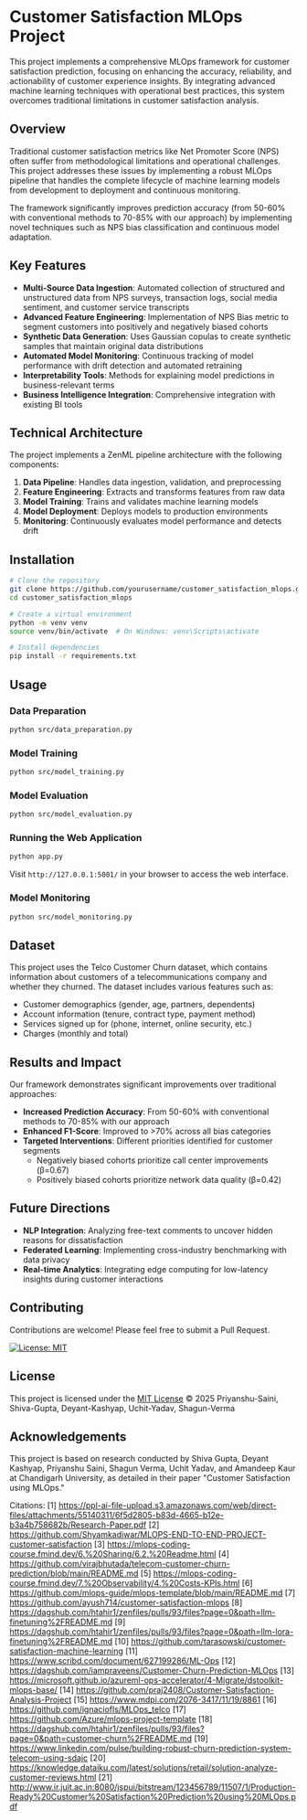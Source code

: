 # Customer Satisfaction MLOps Project

This project implements a comprehensive MLOps framework for customer satisfaction prediction, focusing on enhancing the accuracy, reliability, and actionability of customer experience insights. By integrating advanced machine learning techniques with operational best practices, this system overcomes traditional limitations in customer satisfaction analysis.

## Overview

Traditional customer satisfaction metrics like Net Promoter Score (NPS) often suffer from methodological limitations and operational challenges. This project addresses these issues by implementing a robust MLOps pipeline that handles the complete lifecycle of machine learning models from development to deployment and continuous monitoring.

The framework significantly improves prediction accuracy (from 50-60% with conventional methods to 70-85% with our approach) by implementing novel techniques such as NPS bias classification and continuous model adaptation.

## Key Features

- **Multi-Source Data Ingestion**: Automated collection of structured and unstructured data from NPS surveys, transaction logs, social media sentiment, and customer service transcripts
- **Advanced Feature Engineering**: Implementation of NPS Bias metric to segment customers into positively and negatively biased cohorts
- **Synthetic Data Generation**: Uses Gaussian copulas to create synthetic samples that maintain original data distributions
- **Automated Model Monitoring**: Continuous tracking of model performance with drift detection and automated retraining
- **Interpretability Tools**: Methods for explaining model predictions in business-relevant terms
- **Business Intelligence Integration**: Comprehensive integration with existing BI tools

## Technical Architecture

The project implements a ZenML pipeline architecture with the following components:

1. **Data Pipeline**: Handles data ingestion, validation, and preprocessing
2. **Feature Engineering**: Extracts and transforms features from raw data
3. **Model Training**: Trains and validates machine learning models
4. **Model Deployment**: Deploys models to production environments
5. **Monitoring**: Continuously evaluates model performance and detects drift

## Installation

```bash
# Clone the repository
git clone https://github.com/yourusername/customer_satisfaction_mlops.git
cd customer_satisfaction_mlops

# Create a virtual environment
python -m venv venv
source venv/bin/activate  # On Windows: venv\Scripts\activate

# Install dependencies
pip install -r requirements.txt
```

## Usage

### Data Preparation

```bash
python src/data_preparation.py
```

### Model Training

```bash
python src/model_training.py
```

### Model Evaluation

```bash
python src/model_evaluation.py
```

### Running the Web Application

```bash
python app.py
```

Visit `http://127.0.0.1:5001/` in your browser to access the web interface.

### Model Monitoring

```bash
python src/model_monitoring.py
```

## Dataset

This project uses the Telco Customer Churn dataset, which contains information about customers of a telecommunications company and whether they churned. The dataset includes various features such as:

- Customer demographics (gender, age, partners, dependents)
- Account information (tenure, contract type, payment method)
- Services signed up for (phone, internet, online security, etc.)
- Charges (monthly and total)

## Results and Impact

Our framework demonstrates significant improvements over traditional approaches:

- **Increased Prediction Accuracy**: From 50-60% with conventional methods to 70-85% with our approach
- **Enhanced F1-Score**: Improved to >70% across all bias categories
- **Targeted Interventions**: Different priorities identified for customer segments
  - Negatively biased cohorts prioritize call center improvements (β=0.67)
  - Positively biased cohorts prioritize network data quality (β=0.42)

## Future Directions

- **NLP Integration**: Analyzing free-text comments to uncover hidden reasons for dissatisfaction
- **Federated Learning**: Implementing cross-industry benchmarking with data privacy
- **Real-time Analytics**: Integrating edge computing for low-latency insights during customer interactions

## Contributing

Contributions are welcome! Please feel free to submit a Pull Request.

[![License: MIT](https://img.shields.io/badge/License-MIT-yellow.svg)](LICENSE)
## License

This project is licensed under the [MIT License](LICENSE) © 2025 Priyanshu-Saini, Shiva-Gupta, Deyant-Kashyap, Uchit-Yadav, Shagun-Verma

## Acknowledgements

This project is based on research conducted by Shiva Gupta, Deyant Kashyap, Priyanshu Saini, Shagun Verma, Uchit Yadav, and Amandeep Kaur at Chandigarh University, as detailed in their paper "Customer Satisfaction using MLOps."

Citations:
[1] https://ppl-ai-file-upload.s3.amazonaws.com/web/direct-files/attachments/55140311/6f5d2805-b83d-4665-b12e-b3a4b758682b/Research-Paper.pdf
[2] https://github.com/Shyamkadiwar/MLOPS-END-TO-END-PROJECT-customer-satisfaction
[3] https://mlops-coding-course.fmind.dev/6.%20Sharing/6.2.%20Readme.html
[4] https://github.com/virajbhutada/telecom-customer-churn-prediction/blob/main/README.md
[5] https://mlops-coding-course.fmind.dev/7.%20Observability/4.%20Costs-KPIs.html
[6] https://github.com/mlops-guide/mlops-template/blob/main/README.md
[7] https://github.com/ayush714/customer-satisfaction-mlops
[8] https://dagshub.com/htahir1/zenfiles/pulls/93/files?page=0&path=llm-finetuning%2FREADME.md
[9] https://dagshub.com/htahir1/zenfiles/pulls/93/files?page=0&path=llm-lora-finetuning%2FREADME.md
[10] https://github.com/tarasowski/customer-satisfaction-machine-learning
[11] https://www.scribd.com/document/627199286/ML-Ops
[12] https://dagshub.com/iampraveens/Customer-Churn-Prediction-MLOps
[13] https://microsoft.github.io/azureml-ops-accelerator/4-Migrate/dstoolkit-mlops-base/
[14] https://github.com/praj2408/Customer-Satisfaction-Analysis-Project
[15] https://www.mdpi.com/2076-3417/11/19/8861
[16] https://github.com/ignaciofls/MLOps_telco
[17] https://github.com/Azure/mlops-project-template
[18] https://dagshub.com/htahir1/zenfiles/pulls/93/files?page=0&path=customer-churn%2FREADME.md
[19] https://www.linkedin.com/pulse/building-robust-churn-prediction-system-telecom-using-sdajc
[20] https://knowledge.dataiku.com/latest/solutions/retail/solution-analyze-customer-reviews.html
[21] http://www.ir.juit.ac.in:8080/jspui/bitstream/123456789/11507/1/Production-Ready%20Customer%20Satisfaction%20Prediction%20using%20MLOps.pdf

